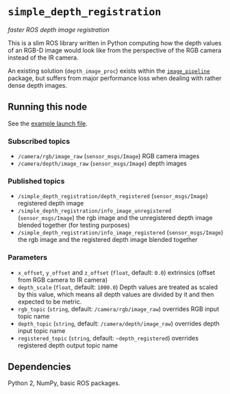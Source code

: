 # `simple_depth_registration`

*faster ROS depth image registration*

This is a slim ROS library written in Python computing how the depth values of an RGB-D image would look like from the perspective of the RGB camera instead of the IR camera.

An existing solution (`depth_image_proc`) exists within the [`image_pipeline`](https://github.com/ros-perception/image_pipeline) package, but suffers from major performance loss when dealing with rather dense depth images.

## Running this node

See the [example launch file](launch/realsense_r200.launch).

### Subscribed topics

* `/camera/rgb/image_raw` (`sensor_msgs/Image`)
  RGB camera images
* `/camera/depth/image_raw` (`sensor_msgs/Image`)
  depth images

### Published topics

* `/simple_depth_registration/depth_registered` (`sensor_msgs/Image`)
  registered depth image
* `/simple_depth_registration/info_image_unregistered` (`sensor_msgs/Image`)
  the rgb image and the unregistered depth image blended together (for testing purposes)
* `/simple_depth_registration/info_image_registered` (`sensor_msgs/Image`)
  the rgb image and the registered depth image blended together

### Parameters

* `x_offset`, `y_offset` and `z_offset` (`float`, default: `0.0`)
  extrinsics (offset from RGB camera to IR camera)
* `depth_scale` (`float`, default: `1000.0`)
  Depth values are treated as scaled by this value, which means all depth values are divided by it and then expected to be metric.
* `rgb_topic` (`string`, default: `/camera/rgb/image_raw`)
  overrides RGB input topic name
* `depth_topic` (`string`, default: `/camera/depth/image_raw`)
  overrides depth input topic name
* `registered_topic` (`string`, default: `~depth_registered`)
  overrides registered depth output topic name

## Dependencies

Python 2, NumPy, basic ROS packages.